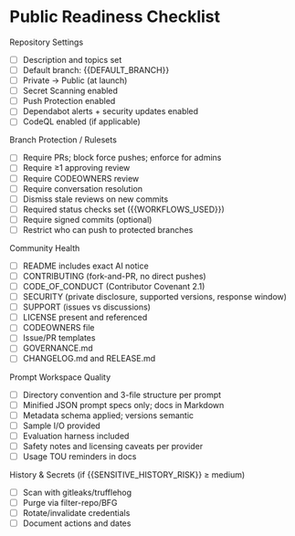 # Public Readiness Checklist

Repository Settings
- [ ] Description and topics set
- [ ] Default branch: {{DEFAULT_BRANCH}}
- [ ] Private → Public (at launch)
- [ ] Secret Scanning enabled
- [ ] Push Protection enabled
- [ ] Dependabot alerts + security updates enabled
- [ ] CodeQL enabled (if applicable)

Branch Protection / Rulesets
- [ ] Require PRs; block force pushes; enforce for admins
- [ ] Require ≥1 approving review
- [ ] Require CODEOWNERS review
- [ ] Require conversation resolution
- [ ] Dismiss stale reviews on new commits
- [ ] Required status checks set ({{WORKFLOWS_USED}})
- [ ] Require signed commits (optional)
- [ ] Restrict who can push to protected branches

Community Health
- [ ] README includes exact AI notice
- [ ] CONTRIBUTING (fork-and-PR, no direct pushes)
- [ ] CODE_OF_CONDUCT (Contributor Covenant 2.1)
- [ ] SECURITY (private disclosure, supported versions, response window)
- [ ] SUPPORT (issues vs discussions)
- [ ] LICENSE present and referenced
- [ ] CODEOWNERS file
- [ ] Issue/PR templates
- [ ] GOVERNANCE.md
- [ ] CHANGELOG.md and RELEASE.md

Prompt Workspace Quality
- [ ] Directory convention and 3-file structure per prompt
- [ ] Minified JSON prompt specs only; docs in Markdown
- [ ] Metadata schema applied; versions semantic
- [ ] Sample I/O provided
- [ ] Evaluation harness included
- [ ] Safety notes and licensing caveats per provider
- [ ] Usage TOU reminders in docs

History & Secrets (if {{SENSITIVE_HISTORY_RISK}} ≥ medium)
- [ ] Scan with gitleaks/trufflehog
- [ ] Purge via filter-repo/BFG
- [ ] Rotate/invalidate credentials
- [ ] Document actions and dates
